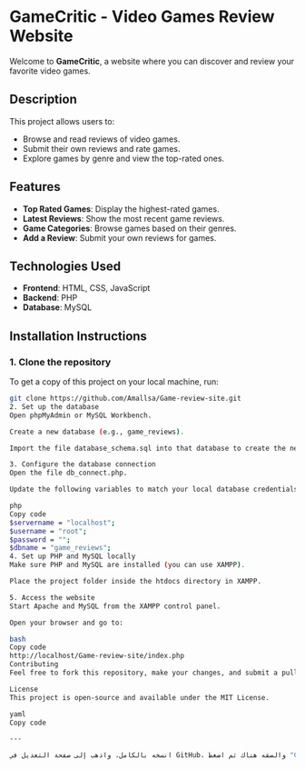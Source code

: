 # GameCritic - Video Games Review Website

Welcome to **GameCritic**, a website where you can discover and review your favorite video games.

## Description
This project allows users to:
- Browse and read reviews of video games.
- Submit their own reviews and rate games.
- Explore games by genre and view the top-rated ones.

## Features
- **Top Rated Games**: Display the highest-rated games.
- **Latest Reviews**: Show the most recent game reviews.
- **Game Categories**: Browse games based on their genres.
- **Add a Review**: Submit your own reviews for games.

## Technologies Used
- **Frontend**: HTML, CSS, JavaScript
- **Backend**: PHP
- **Database**: MySQL

## Installation Instructions

### 1. Clone the repository
To get a copy of this project on your local machine, run:
```bash
git clone https://github.com/Amallsa/Game-review-site.git
2. Set up the database
Open phpMyAdmin or MySQL Workbench.

Create a new database (e.g., game_reviews).

Import the file database_schema.sql into that database to create the necessary tables (games, reviews, categories).

3. Configure the database connection
Open the file db_connect.php.

Update the following variables to match your local database credentials:

php
Copy code
$servername = "localhost";
$username = "root";
$password = "";
$dbname = "game_reviews";
4. Set up PHP and MySQL locally
Make sure PHP and MySQL are installed (you can use XAMPP).

Place the project folder inside the htdocs directory in XAMPP.

5. Access the website
Start Apache and MySQL from the XAMPP control panel.

Open your browser and go to:

bash
Copy code
http://localhost/Game-review-site/index.php
Contributing
Feel free to fork this repository, make your changes, and submit a pull request. Contributions are always welcome!

License
This project is open-source and available under the MIT License.

yaml
Copy code

---

انسخه بالكامل، واذهب إلى صفحة التعديل في GitHub، والصقه هناك ثم اضغط "Commit changes".
